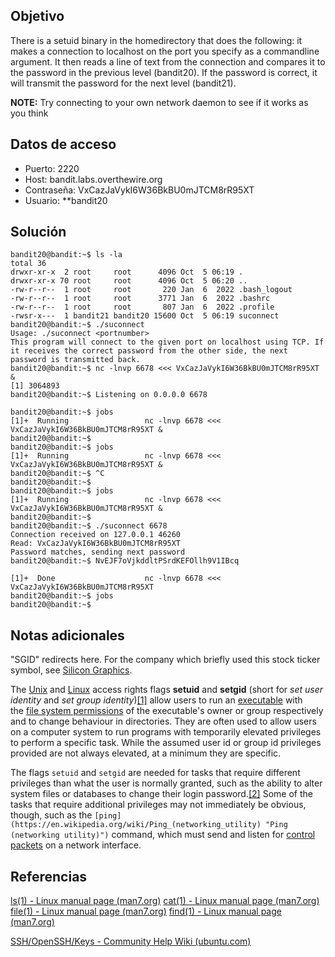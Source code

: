 ## Objetivo

There is a setuid binary in the homedirectory that does the following: it makes a connection to localhost on the port you specify as a commandline argument. It then reads a line of text from the connection and compares it to the password in the previous level (bandit20). If the password is correct, it will transmit the password for the next level (bandit21).

**NOTE:** Try connecting to your own network daemon to see if it works as you think
## Datos de acceso
- Puerto: 2220
- Host: bandit.labs.overthewire.org
- Contraseña: VxCazJaVykI6W36BkBU0mJTCM8rR95XT
- Usuario: **bandit20

## Solución

```
bandit20@bandit:~$ ls -la
total 36
drwxr-xr-x  2 root     root      4096 Oct  5 06:19 .
drwxr-xr-x 70 root     root      4096 Oct  5 06:20 ..
-rw-r--r--  1 root     root       220 Jan  6  2022 .bash_logout
-rw-r--r--  1 root     root      3771 Jan  6  2022 .bashrc
-rw-r--r--  1 root     root       807 Jan  6  2022 .profile
-rwsr-x---  1 bandit21 bandit20 15600 Oct  5 06:19 suconnect
bandit20@bandit:~$ ./suconnect
Usage: ./suconnect <portnumber>
This program will connect to the given port on localhost using TCP. If it receives the correct password from the other side, the next password is transmitted back.
bandit20@bandit:~$ nc -lnvp 6678 <<< VxCazJaVykI6W36BkBU0mJTCM8rR95XT &
[1] 3064893
bandit20@bandit:~$ Listening on 0.0.0.0 6678

bandit20@bandit:~$ jobs
[1]+  Running                 nc -lnvp 6678 <<< VxCazJaVykI6W36BkBU0mJTCM8rR95XT &
bandit20@bandit:~$
bandit20@bandit:~$ jobs
[1]+  Running                 nc -lnvp 6678 <<< VxCazJaVykI6W36BkBU0mJTCM8rR95XT &
bandit20@bandit:~$ ^C
bandit20@bandit:~$
bandit20@bandit:~$ jobs
[1]+  Running                 nc -lnvp 6678 <<< VxCazJaVykI6W36BkBU0mJTCM8rR95XT &
bandit20@bandit:~$
bandit20@bandit:~$ ./suconnect 6678
Connection received on 127.0.0.1 46260
Read: VxCazJaVykI6W36BkBU0mJTCM8rR95XT
Password matches, sending next password
bandit20@bandit:~$ NvEJF7oVjkddltPSrdKEFOllh9V1IBcq

[1]+  Done                    nc -lnvp 6678 <<< VxCazJaVykI6W36BkBU0mJTCM8rR95XT
bandit20@bandit:~$ jobs
bandit20@bandit:~$

```

## Notas adicionales


"SGID" redirects here. For the company which briefly used this stock ticker symbol, see [Silicon Graphics](https://en.wikipedia.org/wiki/Silicon_Graphics "Silicon Graphics").

The [Unix](https://en.wikipedia.org/wiki/Unix "Unix") and [Linux](https://en.wikipedia.org/wiki/Linux "Linux") access rights flags **setuid** and **setgid** (short for _set user identity_ and _set group identity_)[[1]](https://en.wikipedia.org/wiki/Setuid#cite_note-1) allow users to run an [executable](https://en.wikipedia.org/wiki/Executable "Executable") with the [file system permissions](https://en.wikipedia.org/wiki/File_system_permissions "File system permissions") of the executable's owner or group respectively and to change behaviour in directories. They are often used to allow users on a computer system to run programs with temporarily elevated privileges to perform a specific task. While the assumed user id or group id privileges provided are not always elevated, at a minimum they are specific.

The flags `setuid` and `setgid` are needed for tasks that require different privileges than what the user is normally granted, such as the ability to alter system files or databases to change their login password.[[2]](https://en.wikipedia.org/wiki/Setuid#cite_note-oreilly-2) Some of the tasks that require additional privileges may not immediately be obvious, though, such as the `[ping](https://en.wikipedia.org/wiki/Ping_(networking_utility) "Ping (networking utility)")` command, which must send and listen for [control packets](https://en.wikipedia.org/wiki/Internet_Control_Message_Protocol "Internet Control Message Protocol") on a network interface.

## Referencias

[ls(1) - Linux manual page (man7.org)](https://man7.org/linux/man-pages/man1/ls.1.html)
[cat(1) - Linux manual page (man7.org)](https://man7.org/linux/man-pages/man1/cat.1.html)
[file(1) - Linux manual page (man7.org)](https://man7.org/linux/man-pages/man1/file.1.html)
[find(1) - Linux manual page (man7.org)](https://man7.org/linux/man-pages/man1/find.1.html)

[SSH/OpenSSH/Keys - Community Help Wiki (ubuntu.com)](https://help.ubuntu.com/community/SSH/OpenSSH/Keys)